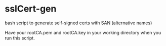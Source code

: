 # sslCert-gen
bash script to generate self-signed certs with SAN (alternative names)

Have your rootCA.pem and rootCA.key in your working directory when you run this script.

